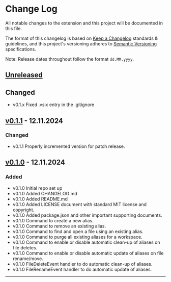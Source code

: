 # Change Log

All notable changes to the extension and this project will be documented in this file.

The format of this changelog is based on [Keep a Changelog](http://keepachangelog.com/) standards & guidelines,
and this project's versioning adheres to [Semantic Versioning](https://semver.org/) specifications.

Note: Release dates throughout follow the format `dd.MM.yyyy`.

## [Unreleased]

## Changed
- v0.1.x Fixed .vsix entry in the .gitignore

## [v0.1.1] - 12.11.2024

### Changed
- v0.1.1 Properly incremented version for patch release.

## [v0.1.0] - 12.11.2024

### Added
- v0.1.0 Initial repo set up
- v0.1.0 Added CHANGELOG.md
- v0.1.0 Added README.md
- v0.1.0 Added LICENSE document with standard MIT license and copyright.
- v0.1.0 Added package.json and other important supporting documents.
- v0.1.0 Command to create a new alias.
- v0.1.0 Command to remove an existing alias.
- v0.1.0 Command to find and open a file using an existing alias.
- v0.1.0 Command to purge all existing aliases for a workspace.
- v0.1.0 Command to enable or disable automatic clean-up of aliases on file deletes.
- v0.1.0 Command to enable or disable automatic update of aliases on file rename/move.
- v0.1.0 FileDeleteEvent handler to do automatic clean-up of aliases.
- v0.1.0 FileRenameEvent handler to do automatic update of aliases.


***

[unreleased]: https://github.com/andyp-22/ffva/compare/v0.1.1...HEAD
[v0.1.1]: https://github.com/andyp-22/ffva/releases/tag/v0.1.1...v0.1.0
[v0.1.0]: https://github.com/andyp-22/ffva/releases/tag/v0.1.0
